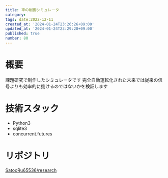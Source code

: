 ```yaml
---
title: 車の制御シミュレータ
category:
tags: date:2022-12-11
created_at: '2024-01-24T23:26:26+09:00'
updated_at: '2024-01-24T23:29:28+09:00'
published: true
number: 80
---
```


# 概要
課題研究で制作したシミュレータです
完全自動運転化された未来では従来の信号よりも効率的に捌けるのではないかを検証します

# 技術スタック
- Python3
- sqlite3
- concurrent.futures

# リポジトリ
[SatooRu65536/research](https://github.com/SatooRu65536/research)

